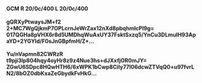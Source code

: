 #### GCM R 20/0c/400 L 20/0c/400 
**gQRXyPtwaysJM+f2**<br/>**2+MC7WgQjkmP7OPLcrnJeWrZax12nXd8pbqhmIcPl9g=**<br/>**017QGHa8pVHX6r8d5UMDhqWuAxUY37FsktSxzq5/YnCu3DLmulH93ApaYD+2YGYId/F0sJnGBpfmH/Z+...**<br/><br/> 
**Yu/nVapmn82CWRzR**<br/>**t9pji3lp804hqy4oyHr8z9z4Nue3hs+dJXxfjOR0mJY=**<br/>**ZGwU6SDpc8HQwHTH6/6xWPK1bCwp8CiIy77l06dcwZTVqQ0+u97fvrLN2/8bOZ0dbKxaZeGbydkFvHkG...**